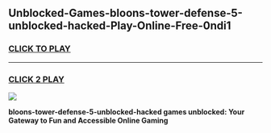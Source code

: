 
## Unblocked-Games-bloons-tower-defense-5-unblocked-hacked-Play-Online-Free-0ndi1
<h3>
<a href="https://premium76.site?title=bloons-tower-defense-5-unblocked-hacked&ref=26A">CLICK TO PLAY</a></h3>
<hr>

<h3>
<a href="https://premium76.site?title=bloons-tower-defense-5-unblocked-hacked&ref=26A">CLICK 2 PLAY</a>
  
</h3>

<a href="https://premium76.site?title=bloons-tower-defense-5-unblocked-hacked&ref=26A"><img src="https://clearcache.store/games.png"></a>


**bloons-tower-defense-5-unblocked-hacked games unblocked: Your Gateway to Fun and Accessible Online Gaming**
